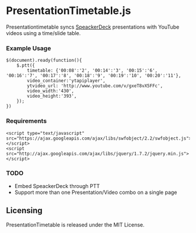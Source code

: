 PresentationTimetable.js
========================

Presentationtimetable syncs [SpeackerDeck](http://speackerdeck.com) presentations with YouTube videos using a time/slide table.


### Example Usage
	$(document).ready(function(){
		$.ptt({
			timetable: {'00:08':'2', '00:14':'3', '00:15':'6', '00:16':'7', '00:17':'8', '00:18':'9', '00:19':'10', '00:20':'11'},
			video_container:'ytapiplayer',
			ytvideo_url: 'http://www.youtube.com/v/gxeT8vX5FFc',
			video_width:'430',
			video_height:'393',
		});
	})

### Requirements
	<script type="text/javascript" src="https://ajax.googleapis.com/ajax/libs/swfobject/2.2/swfobject.js"></script>
	<script src="http://ajax.googleapis.com/ajax/libs/jquery/1.7.2/jquery.min.js"></script>

### TODO
- Embed SpeackerDeck through PTT
- Support more than one Presentation/Video combo on a single page


Licensing
---------
PresentationTimetable is released under the MIT License.